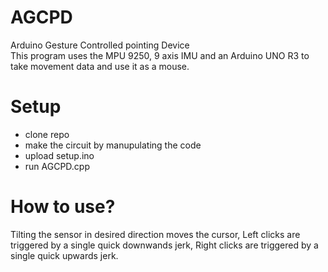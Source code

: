 # AGCPD
Arduino Gesture Controlled pointing Device <br>
This program uses the MPU 9250, 9 axis IMU and an Arduino UNO R3 to take movement data and use it as a mouse. <br>
# Setup
- clone repo <br>
- make the circuit by manupulating the code <br>
- upload setup.ino <br>
- run AGCPD.cpp <br>

# How to use?
Tilting the sensor in desired direction moves the cursor, Left clicks are triggered by a single quick downwands jerk, Right clicks are triggered by a single quick upwards jerk.<br>
